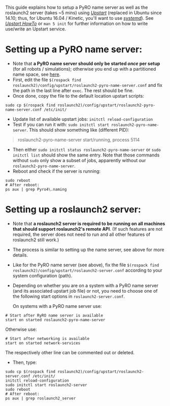 This guide explains how to setup a PyRO name server as well as the roslaunch2 server (takes ~5 mins) using [*Upstart*](https://wiki.ubuntuusers.de/Upstart/) (replaced in Ubuntu since 14.10; thus, for Ubuntu 16.04 / Kinetic, you'll want to use [*systemd*](https://freedesktop.org/wiki/Software/systemd/)).
See [*Upstart HowTo*](https://help.ubuntu.com/community/UbuntuBootupHowto) or `man 5 init` for further information on how to write use/write an Upstart service.

# Setting up a PyRO name server:
- Note that **a PyRO name server should only be started *once* per setup** (for all robots / simulations); otherwise you end up with a partitioned name space, see [here](https://pythonhosted.org/Pyro4/nameserver.html).
- First, edit the file `$(rospack find roslaunch2)/config/upstart/roslaunch2-pyro-name-server.conf` and fix the path in the last line after `exec`. The rest should be fine.
- Once done, copy the file to the default location upstart scripts:
```
sudo cp $(rospack find roslaunch2)/config/upstart/roslaunch2-pyro-name-server.conf /etc/init/
```
- Update list of available upstart jobs: `initctl reload-configuration`
- Test if you can run it with: `sudo initctl start roslaunch2-pyro-name-server`. This should show something like (different PID):
> roslaunch2-pyro-name-server start/running, process 5114
-  Then either `sudo initctl status roslaunch2-pyro-name-server` or `sudo initctl list` should show the same entry. Note that those commands without `sudo` only show a subset of jobs, apparently without our `roslaunch2-pyro-name-server`.
- Reboot and check if the server is running:
```
sudo reboot
# After reboot:
ps aux | grep Pyro4\.naming
```

# Setting up a roslaunch2 server:
- Note that **a roslaunch2 server is required to be running on all machines that should support roslaunch2's remote API**. (If such features are not required, the server does not need to run and all other features of roslaunch2 still work.)
- The process is similar to setting up the name server, see above for more details.
- Like for the PyRO name server (see above), fix the file `$(rospack find roslaunch2)/config/upstart/roslaunch2-server.conf` according to your system configuration (path).
- Depending on whether you are on a system with a PyRO name server (and its associated upstart job file) or not, you need to choose one of the following start options in `roslaunch2-server.conf`.

  On systems with a PyRO name server use:
```
# Start after RyRO name server is available
start on started roslaunch2-pyro-name-server
```
  Otherwise use:
```
# Start after networking is available
start on started network-services
```
  The respectively other line can be commented out or deleted.
- Then, type:
```
sudo cp $(rospack find roslaunch2)/config/upstart/roslaunch2-server.conf /etc/init/
initctl reload-configuration
sudo initctl start roslaunch2-server
sudo reboot
# After reboot:
ps aux | grep roslaunch2_server
```
